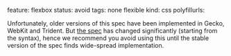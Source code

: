 feature: flexbox
status: avoid
tags: none flexible
kind: css
polyfillurls:

Unfortunately, older versions of this spec have been implemented in Gecko, WebKit and Trident. But [the spec](http://dev.w3.org/csswg/css3-flexbox/) has changed significantly (starting from the syntax), hence we recommend you avoid using this until the stable version of the spec finds wide-spread implementation.
